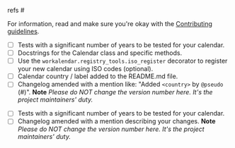 refs #

<!-- if your contribution is a new calendar -->

For information, read and make sure you're okay with the [Contributing guidelines](https://peopledoc.github.io/workalendar/contributing.html#adding-new-calendars).

- [ ] Tests with a significant number of years to be tested for your calendar.
- [ ] Docstrings for the Calendar class and specific methods.
- [ ] Use the ``workalendar.registry_tools.iso_register`` decorator to register your new calendar using ISO codes (optional).
- [ ] Calendar country / label added to the README.md file.
- [ ] Changelog amended with a mention like: "Added ``<country>`` by ``@pseudo`` (#)". **Note** *Please do NOT change the version number here. It's the project maintainers' duty.*

<!-- if your contribution is a fix -->

- [ ] Tests with a significant number of years to be tested for your calendar.
- [ ] Changelog amended with a mention describing your changes. **Note** *Please do NOT change the version number here. It's the project maintainers' duty.*

<!-- Release management

- Commit for the tag:
    - [ ] Edit version in setup.py
    - [ ] Add version in Changelog.md ; trim things
    - [ ] Push & wait for the tests to be green
    - [ ] tag me.
    - [ ] build sdist + wheel packages (``make package``)
- Back to dev commit:
    - [ ] Edit version in setup.py
    - [ ] Add the "master / nothing to see here" in Changelog.md
    - [ ] Push & wait for the tests to be green
- [ ] Merge --ff
- Github stuff
    - [ ] Push tag in Github
    - [ ] Edit release on Github using the changelog.
    - [ ] Delete branch
- [ ] upload release on PyPI using ``twine``
- [ ] (*optional*) Make feeback on the various PR or issues.

 -->
